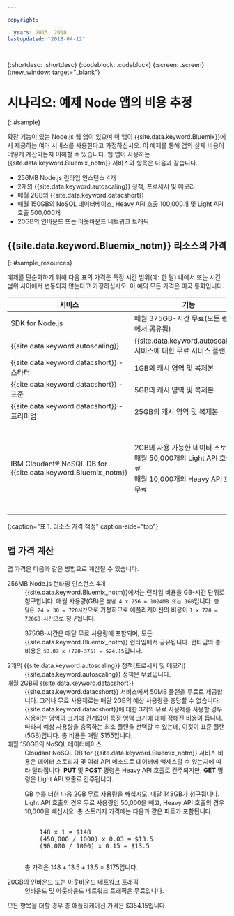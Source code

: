 ```yaml
---

copyright:

  years: 2015, 2018
lastupdated: "2018-04-12"

---
```


{:shortdesc: .shortdesc}
{:codeblock: .codeblock}
{:screen: .screen}
{:new_window: target="_blank"}

# 시나리오: 예제 Node 앱의 비용 추정
{: #sample}

확장 기능이 있는 Node.js 웹 앱이 있으며 이 앱이 {{site.data.keyword.Bluemix}}에서 제공하는 여러 서비스를 사용한다고 가정하십시오. 이 예제를 통해 앱의 실제 비용이 어떻게 계산되는지 이해할 수 있습니다. 웹 앱이 사용하는 {{site.data.keyword.Bluemix_notm}} 서비스와 항목은 다음과 같습니다.

* 256MB Node.js 런타임 인스턴스 4개
* 2개의 {{site.data.keyword.autoscaling}} 정책, 프로세서 및 메모리
* 매월 2GB의 {{site.data.keyword.datacshort}}
* 매월 150GB의 NoSQL 데이터베이스, Heavy API 호출 100,000개 및 Light API 호출 500,000개
* 20GB의 인바운드 또는 아웃바운드 네트워크 트래픽

## {{site.data.keyword.Bluemix_notm}} 리소스의 가격
{: #sample_resources}

예제를 단순화하기 위해 다음 표의 가격은 특정 시간 범위(예: 한 달) 내에서 또는 시간 범위 사이에서 변동되지 않는다고 가정하십시오. 이 예의 모든 가격은 미국 통화입니다.

|서비스 |	기능 |	가격 |
|--------|-----------|--------|
|SDK for Node.js |	매월 375GB-시간 무료(모든 런타임에서 공유됨) |	$0.07 USD/GB-시간|
|{{site.data.keyword.autoscaling}} |	{{site.data.keyword.autoscaling}} 서비스에 대한 무료 서비스 플랜 |	무료|
|{{site.data.keyword.datacshort}} - 스타터 |	1GB의 캐시 영역 및 복제본 |	$55.00 USD/인스턴스 |
|{{site.data.keyword.datacshort}} - 표준 |	5GB의 캐시 영역 및 복제본 |	$155.00 USD/인스턴스 |
|{{site.data.keyword.datacshort}} - 프리미엄 |	25GB의 캐시 영역 및 복제본 |	$505.00 USD/인스턴스|
|IBM Cloudant® NoSQL DB for {{site.data.keyword.Bluemix_notm}} |	2GB의 사용 가능한 데이터 스토리지<br/>매월 50,000개의 Light API 호출 무료<br/>매월 10,000개의 Heavy API 호출 무료 | $1.00 USD/GB<br/>$0.03 USD/1000개의 Light API 호출<br/>$0.15 USD/1000개의 Heavy API 호출 |
{:caption="표 1. 리소스 가격 책정" caption-side="top"}

## 앱 가격 계산

앱 가격은 다음과 같은 방법으로 계산될 수 있습니다.

<dl>
<dt>256MB Node.js 런타임 인스턴스 4개</dt>
<dd>{{site.data.keyword.Bluemix_notm}}에서는 런타임 비용을 GB-시간 단위로 청구합니다. 매월 사용량(GB)은 <code>월별 4 x 256 = 1024MB 또는 1GB</code>입니다. <code>한 달은 24 x 30 = 720시간</code>으로 가정하므로 애플리케이션의 비용이 <code>1 x 720 = 720GB-시간</code>으로 청구됩니다.
<p>
375GB-시간은 매달 무료 사용량에 포함되며, 모든 {{site.data.keyword.Bluemix_notm}} 런타임에서 공유됩니다. 런타임의 총 비용은 <code>$0.07 x (720-375) = $24.15</code>입니다.</p></dd>

<dt>2개의 {{site.data.keyword.autoscaling}} 정책(프로세서 및 메모리)</dt>
<dd>{{site.data.keyword.autoscaling}} 정책은 무료입니다.</dd>

<dt>매월 2GB의 {{site.data.keyword.datacshort}}</dt>
<dd>{{site.data.keyword.datacshort}} 서비스에서 50MB 플랜을 무료로 제공합니다. 그러나 무료 사용제로는 매달 2GB의 예상 사용량을 충당할 수 없습니다. {{site.data.keyword.datacshort}}에 대한 3개의 유료 사용제를 사용할 경우 사용하는 영역의 크기에 관계없이 특정 영역 크기에 대해 정해진 비용이 듭니다. 따라서 예상 사용량을 충족하는 최소 플랜을 선택할 수 있는데, 이것이 표준 플랜(5GB)입니다. 총 비용은 매달 $155입니다.</dd>

<dt>매월 150GB의 NoSQL 데이터베이스</dt>
<dd>Cloudant NoSQL DB for {{site.data.keyword.Bluemix_notm}} 서비스 비용은 데이터 스토리지 및 여러 API 메소드로 데이터에 액세스할 수 있는지에 따라 달라집니다. <strong>PUT</strong> 및 <strong>POST</strong> 명령은 Heavy API 호출로 간주되지만, <strong>GET</strong> 명령은 Light API 호출로 간주됩니다.
<p>
GB 수를 더한 다음 2GB 무료 사용량을 빼십시오. 매달 148GB가 청구됩니다. Light API 호출의 경우 무료 사용량인 50,000을 빼고, Heavy API 호출의 경우 10,000을 빼십시오. 총 스토리지 가격에는 다음과 같은 파트가 포함됩니다.</p>
<pre class="codeblock">
<codeblock>
    148 x 1 = $148
    (450,000 / 1000) x 0.03 = $13.5
    (90,000 / 1000) x 0.15 = $13.5
</codeblock>
</pre>
<p>
총 가격은 148 + 13.5 + 13.5 = $175입니다.</p></dd>

<dt>20GB의 인바운드 또는 아웃바운드 네트워크 트래픽</dt>
<dd>인바운드 및 아웃바운드 네트워크 트래픽은 무료입니다.</dd>

</dl>

모든 항목을 더할 경우 총 애플리케이션 가격은 $354.15입니다.
